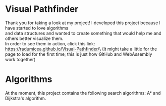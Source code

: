 # Visual Pathfinder
Thank you for taking a look at my project! I developed this project because I have started to love algorithms\
and data structures and wanted to create something that would help me and others better visualize them.\
In order to see them in action, click this link: https://radumicea.github.io/Visual-Pathfinder/\
(It might take a little for the page to load for the first time; this is just how GitHub and WebAssembly work together)

# Algorithms
At the moment, this project contains the following search algorithms: A* and Dijkstra's algorithm.
